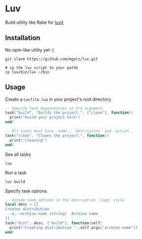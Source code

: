 # Luv

Build utility like Rake for [luvit](http://luvit.io)

## Installation

No npm-like utility yet :(

    git clone https://github.com/mgutz/luv.git

    # cp the luv script to your pathk
    cp luv/bin/luv ~/bin


## Usage

Create a `Luvfile.lua` in your project's root directory.

```lua
-- Specify task depencencies in 3rd argument.
task("build", "Builds the project.", {"clean"}, function()
  print("build your project here")
end)

-- All tasks must have `name`, `description` and `action`.
task("clean", "Cleans the project.", function()
  print("cleaning")
end)
```

See all tasks

    luv

Run a task

    luv build

Specify task options.

```lua
-- Encode task options in the description `lapp` style
local desc = [[
Creates distribution
  -a,--archive-name (string)  Archive name.
]]
task("dist", desc, {"build"}, function(self)
  print("Creating distribution "..self.args["archive-name"])
end)
```
